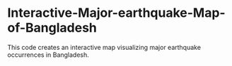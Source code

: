 # Interactive-Major-earthquake-Map-of-Bangladesh
This code creates an interactive map visualizing major earthquake occurrences in Bangladesh.
